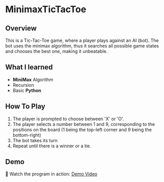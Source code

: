 # MinimaxTicTacToe

## Overview
This is a Tic-Tac-Toe game, where a player plays against an AI (bot). The bot uses the minimax algorithm, thus it searches all possible game states and chooses the best one, making it unbeatable.

## What I learned
- **MiniMax** Algorithm
- Recursion
- Basic **Python**

## How To Play
1. The player is prompted to choose between 'X' or 'O'.
2. The player selects a number between 1 and 9, corresponding to the positions on the board (1 being the top-left corner and 9 being the bottom-right)
3. The bot takes its turn
4. Repeat until there is a winner or a tie.

## Demo
🎥 Watch the program in action: [Demo Video](https://youtu.be/4KYpqT5wPN0)
